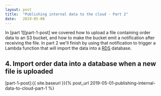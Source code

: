 ```yaml
---
layout: post
title:  "Publishing internal data to the cloud - Part 2"
date:   2019-05-08
---
```


In [part 1][part-1-post] we covered how to upload a file containing order data to an S3 bucket, and how to make the bucket emit a notification after receiving the file. In part 2 we'll finish by using that notification to trigger a Lambda function that will import the data into a [RDS](https://aws.amazon.com/rds/) database.

## 4. Import order data into a database when a new file is uploaded



[part-1-post]:{{ site.baseurl }}{% post_url 2019-05-01-publishing-internal-data-to-cloud-part-1 %}